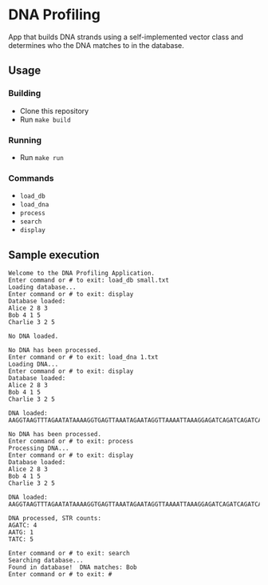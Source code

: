 # DNA Profiling
App that builds DNA strands using a self-implemented vector class and determines who the DNA matches to in the database.

## Usage

### Building
- Clone this repository
- Run `make build`

### Running
- Run `make run`

### Commands
- `load_db`
- `load_dna`
- `process`
- `search`
- `display`

## Sample execution

```
Welcome to the DNA Profiling Application.
Enter command or # to exit: load_db small.txt
Loading database...
Enter command or # to exit: display
Database loaded: 
Alice 2 8 3
Bob 4 1 5
Charlie 3 2 5

No DNA loaded.

No DNA has been processed.
Enter command or # to exit: load_dna 1.txt
Loading DNA...
Enter command or # to exit: display
Database loaded: 
Alice 2 8 3
Bob 4 1 5
Charlie 3 2 5

DNA loaded: 
AAGGTAAGTTTAGAATATAAAAGGTGAGTTAAATAGAATAGGTTAAAATTAAAGGAGATCAGATCAGATCAGATCTATCTATCTATCTATCTATCAGAAAAGAGTAAATAGTTAAAGAGTAAGATATTGAATTAATGGAAAATATTGTTGGGGAAAGGAGGGATAGAAGG

No DNA has been processed.
Enter command or # to exit: process
Processing DNA...
Enter command or # to exit: display
Database loaded: 
Alice 2 8 3
Bob 4 1 5
Charlie 3 2 5

DNA loaded: 
AAGGTAAGTTTAGAATATAAAAGGTGAGTTAAATAGAATAGGTTAAAATTAAAGGAGATCAGATCAGATCAGATCTATCTATCTATCTATCTATCAGAAAAGAGTAAATAGTTAAAGAGTAAGATATTGAATTAATGGAAAATATTGTTGGGGAAAGGAGGGATAGAAGG

DNA processed, STR counts: 
AGATC: 4
AATG: 1
TATC: 5

Enter command or # to exit: search
Searching database...
Found in database!  DNA matches: Bob
Enter command or # to exit: #
```
